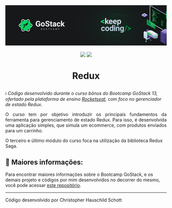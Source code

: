 <div align="center">
  <img src="https://github.com/ChristopherHauschild/bootcamp-gostack-13-rocketseat/blob/master/gostack.png?raw=true">
</div> <br />

<div align="center">
  <img src="https://img.shields.io/static/v1?label=&message=REACT&color=informational&style=for-the-badge&logo=REACT"/>

  <img src="https://img.shields.io/static/v1?label=&message=REDUX&color=blueviolet&style=for-the-badge&logo=REDUX"/>
</div>

# <p align="center">Redux</p>

:information_source: <i>Código desenvolvido durante o curso bônus do Bootcamp GoStack 13, ofertado pela plataforma de ensino [Rocketseat](https://rocketseat.com.br/), com foco no gerenciador de estado Redux.</i>

<p align="justify">
O curso tem por objetivo introduzir os principais fundamentos da ferramenta para gerenciamento de estado Redux. Para isso, é desenvolvida uma aplicação simples, que simula um ecommerce, com produtos enviados para um carrinho.

O terceiro e último módulo do curso foca na utilização da biblioteca Redux Saga.

</p>

## :pushpin: Maiores informações:

Para encontrar maiores informações sobre o Bootcamp GoStack, e os demais projeto e códigos por mim desenvolvidos no decorrer do mesmo, você pode acessar <a href="https://github.com/ChristopherHauschild/bootcamp-gostack-13-rocketseat">este repositório</a>.

<hr>

Código desenvolvido por Christopher Hauschild Schott

